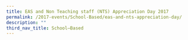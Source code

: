 ```yaml
---
title: EAS and Non Teaching staff (NTS) Appreciation Day 2017
permalink: /2017-events/School-Based/eas-and-nts-appreciation-day/
description: ""
third_nav_title: School–Based
---
```

